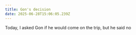 ```yaml
---
title: Gon's decision
date: 2025-06-28T15:06:05.239Z
---
```


Today, I asked Gon if he would come on the trip, but he said no
